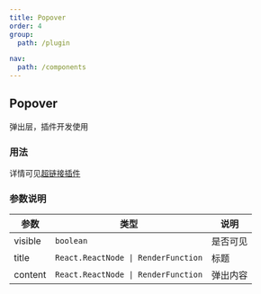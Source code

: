 ```yaml
---
title: Popover
order: 4
group:
  path: /plugin

nav:
  path: /components
---
```


## Popover

弹出层，插件开发使用

### 用法

详情可见[超链接插件](https://github.com/rojer95/dslate/blob/d299d7a356c60bf5338cf74c2c11ecf79623f657/packages/plugin/src/plugins/link.tsx#L68-L103)

### 参数说明

| 参数    | 类型                                | 说明     |
| ------- | ----------------------------------- | -------- |
| visible | `boolean`                           | 是否可见 |
| title   | `React.ReactNode \| RenderFunction` | 标题     |
| content | `React.ReactNode \| RenderFunction` | 弹出内容 |
